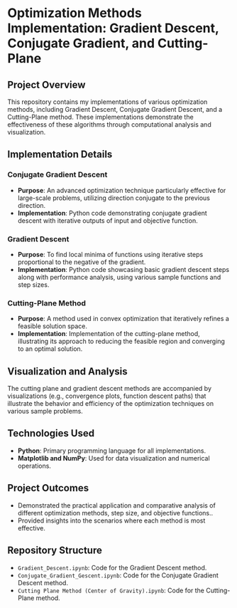 # Optimization Methods Implementation: Gradient Descent, Conjugate Gradient, and Cutting-Plane

## Project Overview
This repository contains my implementations of various optimization methods, including Gradient Descent, Conjugate Gradient Descent, and a Cutting-Plane method. These implementations demonstrate the effectiveness of these algorithms through computational analysis and visualization.

## Implementation Details

### Conjugate Gradient Descent
- **Purpose**: An advanced optimization technique particularly effective for large-scale problems, utilizing direction conjugate to the previous direction.
- **Implementation**: Python code demonstrating conjugate gradient descent with iterative outputs of input and objective function.

### Gradient Descent
- **Purpose**: To find local minima of functions using iterative steps proportional to the negative of the gradient.
- **Implementation**: Python code showcasing basic gradient descent steps along with performance analysis, using various sample functions and step sizes.

### Cutting-Plane Method
- **Purpose**: A method used in convex optimization that iteratively refines a feasible solution space.
- **Implementation**: Implementation of the cutting-plane method, illustrating its approach to reducing the feasible region and converging to an optimal solution.

## Visualization and Analysis
The cutting plane and gradient descent methods are accompanied by visualizations (e.g., convergence plots, function descent paths) that illustrate the behavior and efficiency of the optimization techniques on various sample problems.

## Technologies Used
- **Python**: Primary programming language for all implementations.
- **Matplotlib and NumPy**: Used for data visualization and numerical operations.

## Project Outcomes
- Demonstrated the practical application and comparative analysis of different optimization methods, step size, and objective functions..
- Provided insights into the scenarios where each method is most effective.

## Repository Structure
- `Gradient_Descent.ipynb`: Code for the Gradient Descent method.
- `Conjugate_Gradient_Gescent.ipynb`: Code for the Conjugate Gradient Descent method.
- `Cutting Plane Method (Center of Gravity).ipynb`: Code for the Cutting-Plane method.
